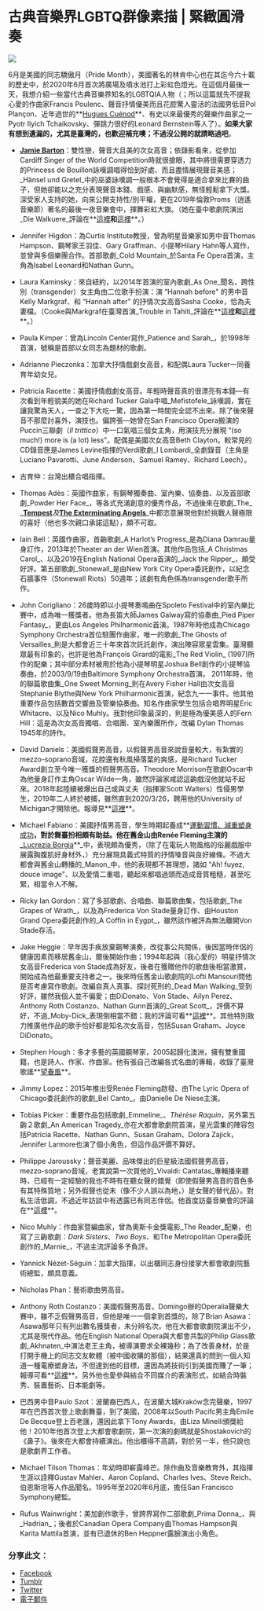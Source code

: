 # 古典音樂界LGBTQ群像素描 | 緊緻圓滑奏

![](https://legatintensita.wordpress.com/wp-content/uploads/2020/06/image1.jpg?w=1024)

6月是美國的同志驕傲月（Pride Month），美國著名的林肯中心也在其迄今六十載的歷史中，於2020年6月首次將廣場及噴水池打上彩虹色燈光。在這個月最後一天，我想介紹一些當代古典音樂界知名的LGBTQIA人物（；所以這篇就先不提我心愛的作曲家Francis Poulenc、聲音抒情優美而且花腔驚人靈活的法國男低音Pol Plançon、近年過世的**[Hugues Cuénod](https://www.facebook.com/legatintensita/posts/1695057037390366)**、有史以來最優秀的聲樂作曲家之一Pyotr Ilyich Tchaikovsky、彈跳力很好的Leonard Bernstein等人了）。**如果大家有想到遺漏的，尤其是臺灣的，也歡迎補充噢；不過沒公開的就請略過吧**。

-   [**Jamie Barton**](https://www.facebook.com/legatintensita/photos/basw.AbqYbuigM9DSZiUzE1-fsjc0Ya1s5VBozusa1Ez-WmVyZcXVi0zlWOk_5OADIlitEg4ORx4VWsatLwljiBeHwaleXMmF2JmvngqxoAF4afHjZKKmciF5B_Aj91tQs6Kx1_6NrRGcz2YQtYfFXNTrwqLVnToPolwsW3HeK3UNL9_58BTRbjht19c5HKL-YlzF1IGBQroAnlBd3d_ez0UT5sNs.2130252807204118.2137279816501417.2094715587424507.2833553203540738.2279536348942429.1885601711669230/2130252807204118/?type=1&opaqueCursor=AbpwZ1LfAJMrB9kG8IJYdvaEjDg3VDqEfXu0PlCdNaMgB4ujsn8wheEey2e1P94oTgoO6HJfr9U9vihhZ62Sw0Hlm5MLJ7bJBWwyezNaG2TXuklgwaW2AfYrGn_EBltXL40ZDnPrMI7OLSP7eCkOY7KSXsqPmA3MfOpmWSBaMhvdlLRW-cC_LVXAVxXpy2me6GY-cW8Z8fWjkxIzEAUEtHLbvAZnN9VNS4iSXQfbEczcmXjUfto0noUjoQ9sQeg9cpFIRgHKZKcAhNhDqqMdM5BOzty5hIiPhps-PBo4iQRIIBD66VYobX2tnfnl6YqjY0jSDhk3y_XiGTMFpd8EdR_FuLE01I9qB0vYubzDrf3yUwKvulJnz7zDO5hjQzG4IOWwcEGDEdL2S82HozRilEGjrI3Zw60LjX9sRQdZg9HFRMhyHHSvy1SEPLJ0xJ0t_PYEwPH5kjbL3igX0G8-ywm9it-l-0C-QowqDsx8xK9FfnWX_B6Obcs9ktLXzaqmGdUfG9kOdXxpNy-3MN-1ZvZHZFexjSLUlUriCq0ktghfEc2nK7pPoTxJovQB6BAsMpZI_9081lFDsLmsSnY1ZUVwovUohHTbsEhorkfkRDqWTKVQr3Na3MayKEOwq0ZekmWNK1k881XJWwa8Db04zIBSigcTUvQK8ssIos4VUmtkVkxa15aqJeByxtUM0NKzHZks9DlQ958tXUV2oKXCKPBp&theater)：雙性戀，聲音大且美的次女高音；依錄影看來，從參加Cardiff Singer of the World Competition時就很搶眼，其中將很需要穿透力的Princess de Bouillon詠嘆調唱得恰到好處、而且盡情展現聲音美感；_Hänsel und Gretel_中的巫婆詠嘆調一般根本不會覺得是適合拿來比賽的曲子，但她卻能以之充分表現聲音本錢、戲感、與幽默感，無怪輕鬆拿下大獎。深受家人支持的她，向來公開支持性/別平權，更在2019年倫敦Proms（逍遙音樂節）著名的最後一夜音樂會中，揮舞彩虹大旗。（她在臺中歌劇院演出_Die Walkuere_評論在**[這裡](https://legatintensita.wordpress.com/2017/10/20/valencia-walkure-taichung-2017/)**和**[這裡](https://legatintensita.wordpress.com/2017/11/03/taichung-walkure-misc/)**。）

-   Jennifer Higdon：為Curtis Institute教授，曾為明星音樂家如男中音Thomas Hampson、鋼琴家王羽佳、Gary Graffman、小提琴Hilary Hahn等人寫作，並曾與多個樂團合作。首部歌劇_Cold Mountain_於Santa Fe Opera首演，主角為Isabel Leonard和Nathan Gunn。
-   Laura Kaminsky：來自紐約，以2014年首演的室內歌劇_As One_聞名，跨性別（transgender）女主角由二位歌手扮演：演 “Hannah before" 的男中音Kelly Markgraf、和 “Hannah after" 的抒情次女高音Sasha Cooke，恰為夫妻檔。（Cooke與Markgraf在臺灣首演_Trouble in Tahiti_評論在**[這裡](https://legatintensita.wordpress.com/2018/07/22/20180720-trouble-in-tahiti-tw/)**和**[這裡](https://legatintensita.wordpress.com/2018/09/18/20180720-trouble-in-tahiti-tw-premiere/)**。）
-   Paula Kimper：曾為Lincoln Center寫作_Patience and Sarah_，於1998年首演，號稱是首部以女同志為題材的歌劇。
-   Adrianne Pieczonka：加拿大抒情戲劇女高音，和配偶Laura Tucker一同養育年幼女兒。
-   Patricia Racette：美國抒情戲劇女高音。年輕時聲音真的很漂亮有本錢—有次看到年輕貌美的她在Richard Tucker Gala中唱_Mefistofele_詠嘆調，實在讓我驚為天人，一查之下大吃一驚，因為第一時間完全認不出來。除了後來聲音不那麼討喜外，演技也。偏誇張—她曾在San Francisco Opera搬演的Puccin三聯劇（_Il trittico_）中一口氣唱三個女主角，用演技充分展現 “(so much!) more is (a lot) less"。配偶是美國次女高音Beth Clayton。較常見的CD錄音應是James Levine指揮的Verdi歌劇_I Lombardi_全劇錄音（主角是Luciano Pavarotti、June Anderson、Samuel Ramey、Richard Leech）。

-   古育仲：台灣出櫃合唱指揮。
-   Thomas Adès：英國作曲家，有鋼琴獨奏曲、室內樂、協奏曲、以及首部歌劇_Powder Her Face_，等各式充滿創意的優秀作品，不過後來在歌劇_The_ _**[Tempest](https://www.facebook.com/legatintensita/photos/p.2849662058596519/2849662058596519/?type=1&theater)**_及_**[The Exterminating Angels](https://www.facebook.com/damianL7/posts/10157994419871628?__xts__[0]=68.ARDGUR-9kjG9Au9_wmm7OsS0rJvT6KfqTVq-nbpGW1huj3pGGo-lrXQYBtIWkARPUMe1E0V9SQtRJQaEck9uw-YmYbVx9ONiX8nPG5AQfAwLFUqzfh5_SRm_6YLAFcauBuiMTzreE9KeAXdCHmXvkbWGIy_GJNHQF1HJ0SB3NHVJBu940LP1i2Nk4xyB0ufkrV6odMtFIi6jKE_28a9p8d_kCBw51GtXsyRobm7IlE2s48FncKkkB5RDsNSZeSoEpnrSiYFHR5QgZT0aHOUF0lvVNG15jkKnaTdkTj_Gb4U7TeleDfJCU3FxV7P5oZCJsNmtiwdtqtjCdULNZYLx&__tn__=-R)**_中都恣意展現他對於挑戰人聲極限的喜好（他也多次親口承諾這點），頗不可取。
-   Iain Bell：英國作曲家，首齣歌劇_A Harlot’s Progress_是為Diana Damrau量身訂作，2013年於Theater an der Wien首演。其他作品包括_A Christmas Carol_、以及2019在English National Opera首演的_Jack the Ripper_，頗受好評。第五部歌劇_Stonewall_是由New York City Opera委託創作，以紀念石牆事件（Stonewall Riots）50週年；該劇有角色係為transgender歌手所作。
-   John Corigliano：26歲時即以小提琴奏鳴曲在Spoleto Festival中的室內樂比賽中，成為唯一獲獎者。他為長笛大師James Galway寫的協奏曲_Pied Piper Fantasy_，更由Los Angeles Philharmonic首演。1987年時他成為Chicago Symphony Orchestra首位駐團作曲家，唯一的歌劇_The Ghosts of Versailles_則是大都會近三十年來首次託託創作，演出陣容眾星雲集。臺灣聽眾最有印象的，也許是他為François Girard的電影_The Red Violin_ (1997)所作的配樂；其中部分素材被用於他為小提琴明星Joshua Bell創作的小提琴協奏曲，於2003/9/19由Baltimore Symphony Orchestra首演。 2011年時，他的聯篇歌曲集_One Sweet Morning_則在Avery Fisher Hall由次女高音Stephanie Blythe與New York Philharmonic首演，紀念九一一事件。他其他重要作品包括數首交響曲及管樂協奏曲。知名作曲家學生包括合唱界明星Eric Whitacre、以及Nico Muhly。我對他印象最深的，則是極為優美感人的Fern Hill：這是為次女高音獨唱、合唱團、室內樂團所作，改編 Dylan Thomas 1945年的詩作。
-   David Daniels：美國假聲男高音，以假聲男高音來說音量較大，有紮實的mezzo-soprano音域，花腔還有秋風掃落葉的爽感，是Richard Tucker Award創立至今唯一獲獎的假聲男高音。Theodore Morrison在歌劇Oscar中為他量身訂作主角Oscar Wilde一角，雖然評論家咸認這齣戲沒他就站不起來。2018年起陸續被爆出自己或與丈夫（指揮家Scott Walters）性侵男學生，2019年二人終於被捕，雖然直到2020/3/26，聘用他的University of Michigan才開除他。報導見**[這裡](https://www.facebook.com/legatintensita/photos/p.2776241199271939/2776241199271939/?type=1&theater)**。
-   Michael Fabiano：美國抒情男高音，學生時期起養成**[運動習慣、減重塑身成功](https://www.facebook.com/legatintensita/photos/p.2864341070461951/2864341070461951/?type=1&theater)**，對於舞臺扮相頗有助益。他在舊金山由Renée Fleming主演的_**[Lucrezia Borgia](https://www.facebook.com/legatintensita/photos/p.2862591153970276/2862591153970276/?type=1&theater)**_中，表現頗為優秀，（除了在電玩人物風格的俗麗戲服中展露胸腹肌好身材外，）充分展現具義式特質的抒情嗓音與良好線條。不過大都會與舊金山轉播的_Manon_中，他的表現都不甚理想，諸如 “Ah! fuyez, douce image"、以及愛情二重唱，聽起來都唱過頭而造成音質粗糙，甚至吃緊，相當令人不解。
-   Ricky Ian Gordon：寫了多部歌劇、合唱曲、聯篇歌曲集，包括歌劇_The Grapes of Wrath_，以及為Frederica Von Stade量身訂作、由Houston Grand Opera委託創作的_A Coffin in Eygpt_，雖然該作被評為無法離開Von Stade存活。
-   Jake Heggie：早年因手疾放棄鋼琴演奏，改從事公共關係，後因當時伴侶的健康因素而移居舊金山，爾後開始作曲；1994年起與（我心愛的）明星抒情次女高音Frederica von Stade成為好友，後者在獲贈他作的歌曲後相當激賞，開始成為他最重要支持者之一。後來時任舊金山歌劇院的Lofti Mansouri問他是否考慮寫作歌劇。改編自真人真事、探討死刑的_Dead Man Walking_受到好評，雖然我個人並不偏愛；由DiDonato、Von Stade、Ailyn Perez、Anthony Roth Costanzo、Nathan Gunn首演的_Great Scott_，評價不算好，不過_Moby-Dick_表現倒相當不錯；我的評論可看**[這裡](https://legatintensita.wordpress.com/2020/05/30/san-francisco-opera-moby-dick-2012/)**。其他特別致力推廣他作品的歌手恰好都是知名次女高音，包括Susan Graham、Joyce DiDonato。
-   Stephen Hough：多才多藝的英國鋼琴家，2005起歸化澳洲，擁有雙重國籍，也是詩人、作家、作曲家。他有張自己改編各式名曲的專輯，收錄了臺灣歌謠**[望春風](https://www.facebook.com/legatintensita/photos/p.2527826860780042/2527826860780042/?type=1&theater)**。
-   Jimmy Lopez：2015年推出受Renée Fleming啟發、由The Lyric Opera of Chicago委託創作的歌劇_Bel Canto_，由Danielle De Niese主演。
-   Tobias Picker：重要作品包括歌劇_Emmeline_、_Thérèse Raquin_，另外第五齣２歌劇_An American Tragedy_亦在大都會歌劇院首演，星光雲集的陣容包括Patricia Racette、Nathan Gunn、Susan Graham、Dolora Zajick，Jennifer Larmore也演了個小角色，但這作品評價不算好。
-   Philippe Jaroussky：聲音美麗、品味傑出的巨星級法國假聲男高音，mezzo-soprano音域，老實說第一次買他的_Vivaldi: Cantatas_專輯播來聽時，已經有一定經驗的我也不時有在聽女聲的錯覺（即使假聲男高音的音色多有其特殊質地；另外假聲也從未（像不少人誤以為地，）是女聲的替代品）。對私生活低調，不過近年訪談中有透露已有同志伴侶。他首度訪臺音樂會的評論在**[這裡](https://legatintensita.wordpress.com/2014/04/22/jaroussky-taipei/)**。
-   Nico Muhly：作曲家暨編曲家，曾為奧斯卡金獎電影_The Reader_配樂，也寫了三齣歌劇：_Dark Sisters_、_Two Boys_、和The Metropolitan Opera委託創作的_Marnie_，不過主流評論多予負評。
-   Yannick Nézet-Séguin：加拿大指揮，以出櫃同志身份接掌大都會歌劇院藝術總監，頗具意義。
-   Nicholas Phan：藝術歌曲男高音。
-   Anthony Roth Costanzo：美國假聲男高音。Domingo辦的Operalia聲樂大賽中，雖不乏假聲男高音，但他是唯一一個拿到首獎的，除了Brian Asawa：Asawa那年只有列出數名獲獎者，未分辨名次。他在大都會歌劇院演出不少，尤其是現代作品。他在English National Opera與大都會共製的Philip Glass歌劇_Akhnaten_中演法老王主角，被導演要求全裸幾秒；為了改善身材，於是打開手機上的同志交友軟體（被中國收購的那個），結果還真的問到一個人知道一種電療塑身法，不但達到他的目標，還因為將技術引到美國而賺了一筆；報導可看**[這裡](https://www.facebook.com/legatintensita/photos/p.2695524067343653/2695524067343653/?type=1&theater)**。另外他也愛參與結合不同媒介的表演形式，如結合時裝秀、裝置藝術、日本能劇等。
-   巴西男中音Paulo Szot：波蘭裔巴西人，在波蘭大城Kraków念完聲樂，1997年在巴西首次登上歌劇舞臺，到了美國，2008年以South Pacifc男主角Emile De Becque登上百老匯，還因此拿下Tony Awards，由Liza Minelli頒獎給他！2010年他首次登上大都會歌劇院，第一次演的劇碼就是Shostakovich的《鼻子》。後來在大都會持續演出。他出櫃得不高調，對於另一半，他只說也是歌劇界工作者。

-   Michael Tilson Thomas：年幼時即嶄露峰芒。除作曲及音樂教育外，其指揮生涯以詮釋Gustav Mahler、Aaron Copland、Charles Ives、Steve Reich、伯恩斯坦等人作品聞名。1995年至2020年6月底，擔任San Francisco Symphony總監。
-   Rufus Wainwright：美加創作歌手，曾跨界寫作二部歌劇_Prima Donna_、與_Hadrian_；後者於Canadian Opera Company由Thomas Hampson與Karita Mattila首演，並有已退休的Ben Heppner露臉演出小角色。

### 分享此文：

-   [Facebook](https://legatintensita.wordpress.com/2020/06/30/musician-lgbtq/?share=facebook&nb=1 "按一下以分享至 Facebook")
-   [Tumblr](https://legatintensita.wordpress.com/2020/06/30/musician-lgbtq/?share=tumblr&nb=1 "分享到 Tumblr")
-   [Twitter](https://legatintensita.wordpress.com/2020/06/30/musician-lgbtq/?share=twitter&nb=1 "分享到 Twitter")
-   [電子郵件](mailto:?subject=%5B%E5%88%86%E4%BA%AB%E9%80%99%E6%96%87%E7%AB%A0%5D%20%E5%8F%A4%E5%85%B8%E9%9F%B3%E6%A8%82%E7%95%8CLGBTQ%E7%BE%A4%E5%83%8F%E7%B4%A0%E6%8F%8F&body=https%3A%2F%2Flegatintensita.wordpress.com%2F2020%2F06%2F30%2Fmusician-lgbtq%2F&share=email&nb=1 "按一下即可以電子郵件傳送連結給朋友")